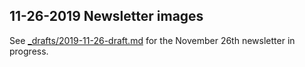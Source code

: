 ## 11-26-2019 Newsletter images

See [_drafts/2019-11-26-draft.md](../../_drafts/2019-11-26-draft.md) for the November 26th newsletter in progress.
